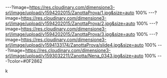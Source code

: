---?image=https://res.cloudinary.com/dimensione3-srl/image/upload/v1594202015/ZanottaProva/1.jpg&size=auto 100%
---?image=https://res.cloudinary.com/dimensione3-srl/image/upload/v1594202015/ZanottaProva/2.jpg&size=auto 100%
---?image=https://res.cloudinary.com/dimensione3-srl/image/upload/v1594202015/ZanottaProva/3.jpg&size=auto 100%
---?image=https://res.cloudinary.com/dimensione3-srl/image/upload/v1594133174/ZanottaProva/slide4.jpg&size=auto 100%
---?image=https://res.cloudinary.com/dimensione3-srl/image/upload/v1593032211/Zanotta/Nena_0343.jpg&size=auto 100%
---?color=#0F2862

k
